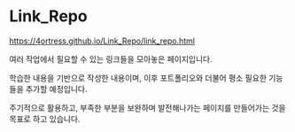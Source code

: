# Link_Repo

https://4ortress.github.io/Link_Repo/link_repo.html

여러 작업에서 필요할 수 있는 링크들을 모아놓은 페이지입니다.

학습한 내용을 기반으로 작성한 내용이며, 이후 포트폴리오와 더불어 평소 필요한 기능들을 추가할 예정입니다.

주기적으로 활용하고, 부족한 부분을 보완하며 발전해나가는 페이지를 만들어가는 것을 목표로 하고 있습니다.
